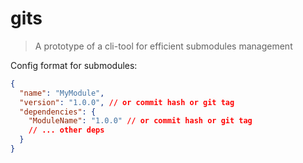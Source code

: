 # gits

> A prototype of a cli-tool for efficient submodules management

Config format for submodules:
```json
{
  "name": "MyModule",
  "version": "1.0.0", // or commit hash or git tag
  "dependencies": {
    "ModuleName": "1.0.0" // or commit hash or git tag
    // ... other deps
  }
}
```
